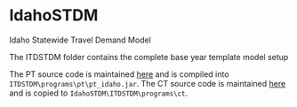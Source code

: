 # IdahoSTDM
Idaho Statewide Travel Demand Model

The ITDSTDM folder contains the complete base year template model setup

The PT source code is maintained [here](https://github.com/pbsag/pt_idaho) and 
is compiled into `ITDSTDM\programs\pt\pt_idaho.jar`.  The CT source code is maintained [here]()
and is copied to `IdahoSTDM\ITDSTDM\programs\ct`.